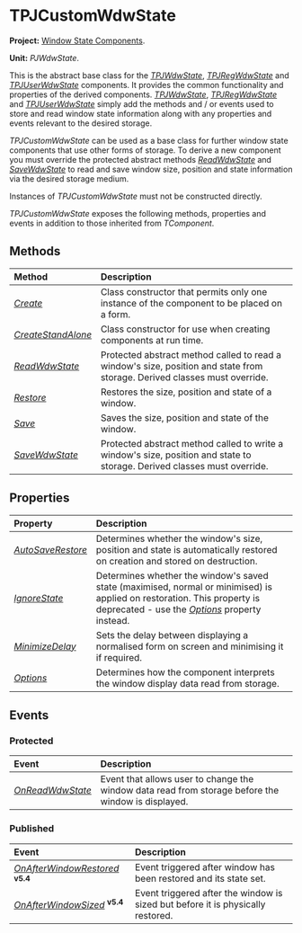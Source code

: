 # TPJCustomWdwState #

**Project:** [Window State Components](../API.md).

**Unit:** _PJWdwState_.

This is the abstract base class for the _[TPJWdwState](./TPJWdwState.md)_, _[TPJRegWdwState](./TPJRegWdwState.md)_ and _[TPJUserWdwState](./TPJUserWdwState.md)_ components. It provides the common functionality and properties of the derived components. _[TPJWdwState](./TPJWdwState.md)_, _[TPJRegWdwState](./TPJRegWdwState.md)_ and _[TPJUserWdwState](./TPJUserWdwState.md)_ simply add the methods and / or events used to store and read window state information along with any properties and events relevant to the desired storage.

_TPJCustomWdwState_ can be used as a base class for further window state components that use other forms of storage. To derive a new component you must override the protected abstract methods _[ReadWdwState](./TPJCustomWdwState-ReadWdwState.md)_ and _[SaveWdwState](./TPJCustomWdwState-SaveWdwState.md)_ to read and save window size, position and state information via the desired storage medium.

Instances of _TPJCustomWdwState_ must not be constructed directly.

_TPJCustomWdwState_ exposes the following methods, properties and events in addition to those inherited from _TComponent_.

## Methods ##

| **Method** | **Description** |
|:-----------|:----------------|
| _[Create](./TPJCustomWdwState-Create.md)_ | Class constructor that permits only one instance of the component to be placed on a form. |
| _[CreateStandAlone](./TPJCustomWdwState-CreateStandAlone.md)_ | Class constructor for use when creating components at run time. |
| _[ReadWdwState](./TPJCustomWdwState-ReadWdwState.md)_ | Protected abstract method called to read a window's size, position and state from storage. Derived classes must override. |
| _[Restore](./TPJCustomWdwState-Restore.md)_ | Restores the size, position and state of a window. |
| _[Save](./TPJCustomWdwState-Save.md)_ | Saves the size, position and state of the window. |
| _[SaveWdwState](./TPJCustomWdwState-SaveWdwState.md)_ | Protected abstract method called to write a window's size, position and state to storage. Derived classes must override. |

## Properties ##

| **Property** | **Description** |
|:-------------|:----------------|
| _[AutoSaveRestore](./TPJCustomWdwState-AutoSaveRestore.md)_ | Determines whether the window's size, position and state is automatically restored on creation and stored on destruction. |
| _[IgnoreState](./TPJCustomWdwState-IgnoreState.md)_ | Determines whether the window's saved state (maximised, normal or minimised) is applied on restoration. This property is deprecated - use the _[Options](./TPJCustomWdwState-Options.md)_ property instead. |
| _[MinimizeDelay](./TPJCustomWdwState-MinimizeDelay.md)_ | Sets the delay between displaying a normalised form on screen and minimising it if required. |
| _[Options](./TPJCustomWdwState-Options.md)_ | Determines how the component interprets the window display data read from storage. |

## Events ##

### Protected ###

| **Event** | **Description** |
|:----------|:----------------|
| _[OnReadWdwState](./TPJCustomWdwState-OnReadWdwState.md)_ | Event that allows user to change the window data read from storage before the window is displayed. |

### Published ###

| **Event** | **Description**|
|:----------|:---------------|
| _[OnAfterWindowRestored](./TPJCustomWdwState-OnAfterWindowRestored.md)_ **<sup>v5.4</sup>** | Event triggered after window has been restored and its state set. |
| _[OnAfterWindowSized](./TPJCustomWdwState-OnAfterWindowSized.md)_ **<sup>v5.4</sup>** | Event triggered after the window is sized but before it is physically restored. |
